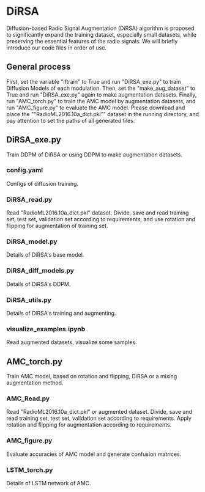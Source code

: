 # DiRSA
Diffusion-based Radio Signal Augmentation (DiRSA) algorithm is proposed to significantly expand the training dataset, especially small datasets, while preserving
the essential features of the radio signals. We will briefly introduce our code files in order of use.  
## General process
First, set the variable "iftrain" to True and run "DiRSA_exe.py" to train Diffusion Models of each modulation. Then, set the "make_aug_dataset" to True and run "DiRSA_exe.py" again to make augmentation datasets. Finally, run "AMC_torch.py" to train the AMC model by augmentation datasets, and run "AMC_figure.py" to evaluate the AMC model. Please download and place the ""RadioML2016.10a_dict.pkl"" dataset in the running directory, and pay attention to set the paths of all generated files.  
## DiRSA_exe.py
Train DDPM of DiRSA or using DDPM to make augmentation datasets.  
### config.yaml
Configs of diffusion training.  
### DiRSA_read.py
Read "RadioML2016.10a_dict.pkl" dataset. Divide, save and read training set, test set, validation set according to requirements, and use rotation and flipping for augmentation of training set.  
### DiRSA_model.py
Details of DiRSA's base model.  
### DiRSA_diff_models.py
Details of DiRSA's DDPM.  
### DiRSA_utils.py
Details of DiRSA's training and augmenting.  
### visualize_examples.ipynb
Read augmented datasets, visualize some samples.  
## AMC_torch.py
Train AMC model, based on rotation and flipping, DiRSA or a mixing augmentation method.  
### AMC_Read.py
Read "RadioML2016.10a_dict.pkl" or augmented dataset. Divide, save and read training set, test set, validation set according to requirements. Apply rotation and flipping for augmentation according to requirements.  
### AMC_figure.py
Evaluate accuracies of AMC model and generate confusion matrices.  
### LSTM_torch.py
Details of LSTM network of AMC.  


